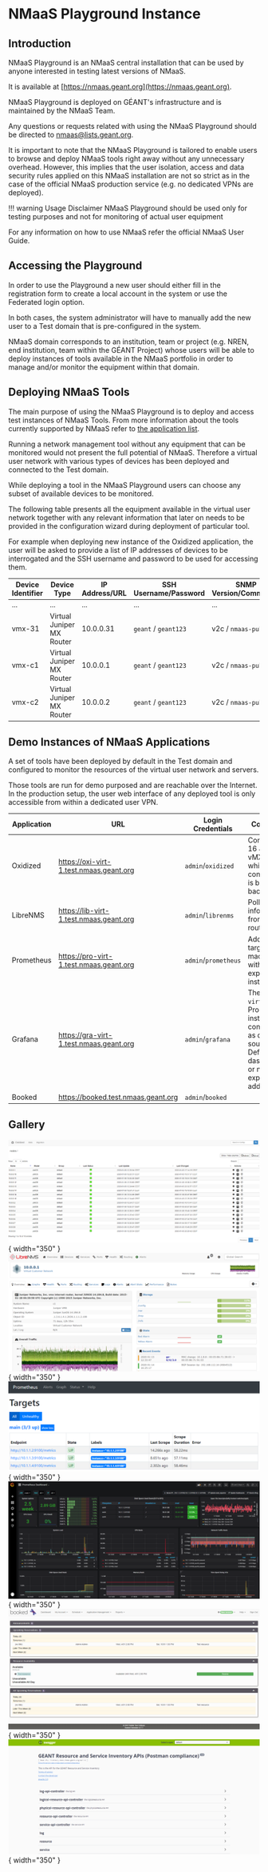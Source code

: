 # NMaaS Playground Instance

## Introduction

NMaaS Playground is an NMaaS central installation that can be used by anyone interested in testing latest versions of NMaaS.

It is available at [https://nmaas.geant.org](https://nmaas.geant.org). 

NMaaS Playground is deployed on GÉANT's infrastructure and is maintained by the NMaaS Team.

Any questions or requests related with using the NMaaS Playground should be directed to [nmaas@lists.geant.org](mailto:nmaas@lists.geant.org).

It is important to note that the NMaaS Playground is tailored to enable users to browse and deploy NMaaS tools right away without any unnecessary overhead. However, this implies that the user isolation, access and data security rules applied on this NMaaS installation are not so strict as in the case of the official NMaaS production service (e.g. no dedicated VPNs are deployed).

!!! warning Usage Disclaimer
    NMaaS Playground should be used only for testing purposes and not for monitoring of actual user equipment

For any information on how to use NMaaS refer the official NMaaS User Guide.

## Accessing the Playground

In order to use the Playground a new user should either fill in the registration form to create a local account in the system or use the Federated login option.

In both cases, the system administrator will have to manually add the new user to a Test domain that is pre-configured in the system.

NMaaS domain corresponds to an institution, team or project (e.g. NREN, end institution, team within the GÉANT Project) whose users will be able to deploy instances of tools available in the NMaaS portfolio in order to manage and/or monitor the equipment within that domain.

## Deploying NMaaS Tools

The main purpose of using the NMaaS Playground is to deploy and access test instances of NMaaS Tools. From more information about the tools currently supported by NMaaS refer to [the application list](../nmaas-applications/application-list.md).

Running a network management tool without any equipment that can be monitored would not present the full potential of NMaaS. Therefore a virtual user network with various types of devices has been deployed and connected to the Test domain.

While deploying a tool in the NMaaS Playground users can choose any subset of available devices to be monitored.

The following table presents all the equipment available in the virtual user network together with any relevant information that later on needs to be provided in the configuration wizard during deployment of particular tool.

For example when deploying new instance of the Oxidized application, the user will be asked to provide a list of IP addresses of devices to be interrogated and the SSH username and password to be used for accessing them. 

| Device Identifier | Device Type               | IP Address/URL | SSH Username/Password     | SNMP Version/Community |
|-------------------|---------------------------|----------------|---------------------------|------------------------|
| ...               | ...                       | ...            | ...                       | ...                    |
| vmx-31            | Virtual Juniper MX Router | 10.0.0.31      | `geant` / `geant123`      | v2c / `nmaas-public`   |
| vmx-c1            | Virtual Juniper MX Router | 10.0.0.1       | `geant` / `geant123`      | v2c / `nmaas-public`   |
| vmx-c2            | Virtual Juniper MX Router | 10.0.0.2       | `geant` / `geant123`      | v2c / `nmaas-public`   |

## Demo Instances of NMaaS Applications

A set of tools have been deployed by default in the Test domain and configured to monitor the resources of the virtual user network and servers.

Those tools are run for demo purposed and are reachable over the Internet. In the production setup, the user web interface of any deployed tool is only accessible from within a dedicated user VPN.

| Application | URL                                     | Login Credentials                        | Comments                                                                                                         | SNMP Version/Community |
|-------------|-----------------------------------------|------------------------------------------|------------------------------------------------------------------------------------------------------------------|------------------------|
| Oxidized    | https://oxi-virt-1.test.nmaas.geant.org | `admin`/`oxidized`                     | Configured 16 Juniper vMX routers which configuration is being backed up                                           | v2c / `nmaas-public`   |
| LibreNMS    | https://lib-virt-1.test.nmaas.geant.org | `admin`/`librenms`                     | Polling information from 16 routers                                                                                | v2c / `nmaas-public`   |
| Prometheus  | https://pro-virt-1.test.nmaas.geant.org | `admin`/`prometheus`                   | Added 3 target virtual machines with node exporter installed                                                       | v2c / `nmaas-public`   |
| Grafana     | https://gra-virt-1.test.nmaas.geant.org | `admin`/`grafana`                      | The `pro-virt-1` Prometheus instance is configured as data source. Default dashboard or node exporters is added.   |                        |
| Booked      | https://booked.test.nmaas.geant.org     | `admin`/`booked`                       |                                                                                                                    |                        |

## Gallery

![Oxidized example](./img/managed-nmaas-s01.png){ width="350" }
![LibreNMS example](./img/managed-nmaas-s02.png){ width="350" }
![Prometheus example](./img/managed-nmaas-s03.png){ width="350" }
![Grafana example](./img/managed-nmaas-s04.png){ width="350" }
![Booked example](./img/managed-nmaas-s05.png){ width="350" }
![SPA example](./img/managed-nmaas-s06.png){ width="350" }